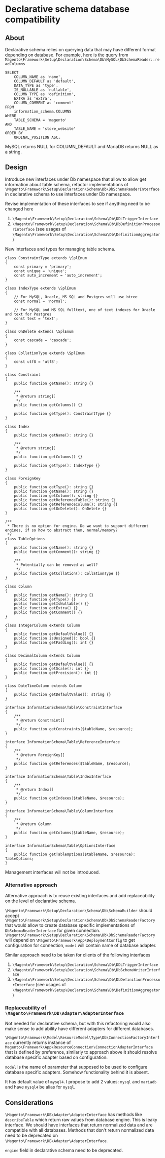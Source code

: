 # Declarative schema database compatibility

## About

Declarative schema relies on querying data that may have different format depending on database. For example, here is the query from `Magento\Framework\Setup\Declaration\Schema\Db\MySQL\DbSchemaReader::readColumns`

```
SELECT 
    COLUMN_NAME as 'name',
    COLUMN_DEFAULT as 'default',
    DATA_TYPE as 'type',
    IS_NULLABLE as 'nullable',
    COLUMN_TYPE as 'definition',
    EXTRA as 'extra',
    COLUMN_COMMENT as 'comment'
FROM
    information_schema.COLUMNS
WHERE
    TABLE_SCHEMA = 'magento'
AND
    TABLE_NAME = 'store_website'
ORDER BY
    ORDINAL_POSITION ASC;
```

MySQL returns NULL for COLUMN_DEFAULT and MariaDB returns NULL as a string.

## Design

Introduce new interfaces under Db namespace that allow to allow get information about table schema, refactor implementations of `\Magento\Framework\Setup\Declaration\Schema\Db\DbSchemaReaderInterface` in declarative schema to use interfaces under Db namespace.

Revise implementation of these interfaces to see if anything need to be changed here
1. `\Magento\Framework\Setup\Declaration\Schema\Db\DDLTriggerInterface`
1. `\Magento\Framework\Setup\Declaration\Schema\Db\DbDefinitionProcessorInterface` (see usages of `\Magento\Framework\Setup\Declaration\Schema\Db\DefinitionAggregator`)

New interfaces and types for managing table schema.

```
class ConstraintType extends \SplEnum
{
    const primary = 'primary';
    const unique = 'unique';
    const auto_increment = 'auto_increment';
}
```

```
class IndexType extends \SplEnum
{
    // For MySQL, Oracle, MS SQL and Postgres will use btree
    const normal = 'normal';

    // For MySQL and MS SQL fulltext, one of text indexes for Oracle and text for Postgres
    const text = 'text';
}
```

```
class OnDelete extends \SplEnum
{
    const cascade = 'cascade';
}
```

```
class CollationType extends \SplEnum
{
    const utf8 = 'utf8';
}
```

```
class Constraint
{
    public function getName(): string {}

    /**
     * @return string[]
     */
    public function getColumns() {}

    public function getType(): ConstraintType {}
}
```

```
class Index
{
    public function getName(): string {}

    /**
     * @return string[]
     */
    public function getColumns() {}

    public function getType(): IndexType {}
}
```

```
class ForeignKey
{
    public function getType(): string {}
    public function getName(): string {}
    public function getColumn(): string {}
    public function getReferenceTable(): string {}
    public function getReferenceColumn(): string {}
    public function getOnDelete(): OnDelete {}
}
```

```
/**
 * There is no option for engine. Do we want to support different engines, if so how to abstract them, normal/memory?
 */
class TableOptions
{
    public function getName(): string {}
    public function getComment(): string {}

    /**
     * Potentially can be removed as well?
     */
    public function getCollation(): CollationType {}
}
```

```
class Column
{
    public function getName(): string {}
    public function getType() {}
    public function getIsNullable() {}
    public function getExtra() {}
    public function getComment() {}
}
```

```
class IntegerColumn extends Column
{
    public function getDefaultValue() {}
    public function isUnsigned(): bool {}
    public function getPadding(): int {}
}
```

```
class DecimalColumn extends Column
{
    public function getDefaultValue() {}
    public function getScale(): int {}
    public function getPrecision(): int {}
}
```

```
class DateTimeColumn extends Column
{
    public function getDefaultValue(): string {}
}
```

```
interface InformationSchema\Table\ConstraintInterface
{
    /**
     * @return Constraint[]
     */
    public function getConstraints($tableName, $resource);
}
```

```
interface InformationSchema\Table\ReferenceInterface
{
    /**
     * @return ForeignKey[]
     */
    public function getReferences($tableName, $resource);
}
```

```
interface InformationSchema\Table\IndexInterface
{
    /**
     * @return Index[]
     */
    public function getIndexes($tableName, $resource);
}
```

```
interface InformationSchema\Table\ColumnInterface
{
    /**
     * @return Column
     */
    public function getColumns($tableName, $resource);
}
```

```
interface InformationSchema\Table\OptionsInterface
{
    public function getTableOptions($tableName, $resource): TableOptions;
}
```

Management interfaces will not be introduced.

### Alternative approach

Alternative approach is to reuse existing interfaces and add replaceability on the level of declarative schema.

`\Magento\Framework\Setup\Declaration\Schema\Db\SchemaBuilder` should accept `\Magento\Framework\Setup\Declaration\Schema\Db\DbSchemaReaderFactory` that would allow to create database specific implementations of `DbSchemaReaderInterface` for given connection. `\Magento\Framework\Setup\Declaration\Schema\Db\DbSchemaReaderFactory` will depend on `\Magento\Framework\App\DeploymentConfig` to get configuration for connection, `model` will contain name of database adapter.

Similar approach need to be taken for clients of the following interfaces
1. `\Magento\Framework\Setup\Declaration\Schema\Db\DDLTriggerInterface`
1. `\Magento\Framework\Setup\Declaration\Schema\Db\DbSchemaWriterInterface`
1. `\Magento\Framework\Setup\Declaration\Schema\Db\DbDefinitionProcessorInterface` (see usages of `\Magento\Framework\Setup\Declaration\Schema\Db\DefinitionAggregator`)

### Replaceability of `\Magento\Framework\DB\Adapter\AdapterInterface`

Not needed for declarative schema, but with this refactoring would also make sense to add ability have different adapters for different databases.

`\Magento\Framework\Model\ResourceModel\Type\Db\ConnectionFactoryInterface` currently returns instance of `Magento\Framework\App\ResourceConnection\ConnectionAdapterInterface` that is defined by preference, similarly to approach above it should resolve database specific adapter based on configuration.

`model` is the name of parameter that supposed to be used to configure database specific adapters. Somehow functionality behind it is absent.

It has default value of `mysql4`. I propose to add 2 values: `mysql` and `mariadb` and have `mysql4` be alias for `mysql`.

## Considerations

`\Magento\Framework\DB\Adapter\AdapterInterface` has methods like `describeTable` which return raw values from database engine. This is leaky interface. We should have interfaces that return normalized data and are compatible with all databases. Methods that don't return normalized data need to be deprecated on `\Magento\Framework\DB\Adapter\AdapterInterface`.

`engine` field in declarative schema need to be deprecated.
